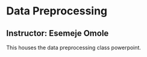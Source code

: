 # Data Preprocessing

Instructor: Esemeje Omole
--

This houses the data preprocessing class powerpoint.